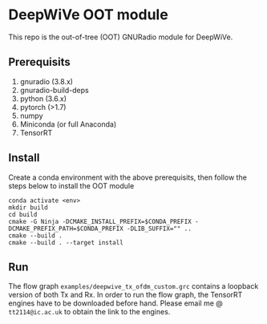 # DeepWiVe OOT module
This repo is the out-of-tree (OOT) GNURadio module for DeepWiVe.

## Prerequisits
1. gnuradio (3.8.x)
2. gnuradio-build-deps
3. python (3.6.x)
4. pytorch (>1.7)
5. numpy
6. Miniconda (or full Anaconda)
7. TensorRT

## Install
Create a conda environment with the above prerequisits, then follow the steps below to install the OOT module

``` shell
conda activate <env>
mkdir build
cd build
cmake -G Ninja -DCMAKE_INSTALL_PREFIX=$CONDA_PREFIX -DCMAKE_PREFIX_PATH=$CONDA_PREFIX -DLIB_SUFFIX="" ..
cmake --build .
cmake --build . --target install
```

## Run
The flow graph ```examples/deepwive_tx_ofdm_custom.grc``` contains a loopback version of both Tx and Rx.
In order to run the flow graph, the TensorRT engines have to be downloaded before hand.
Please email me @ ```tt2114@ic.ac.uk``` to obtain the link to the engines.
